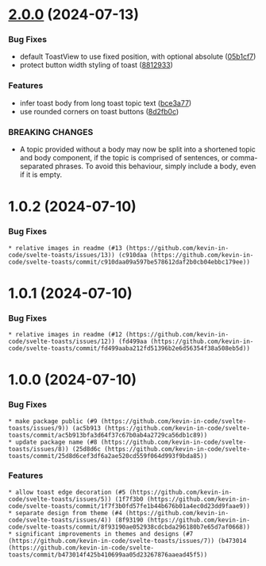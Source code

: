 # [2.0.0](https://github.com/kevin-in-code/svelte-toasts/compare/v1.0.2...v2.0.0) (2024-07-13)


### Bug Fixes

* default ToastView to use fixed position, with optional absolute ([05b1cf7](https://github.com/kevin-in-code/svelte-toasts/commit/05b1cf7be8edcb4b920e235fb4d23c847b548e05))
* protect button width styling of toast ([8812933](https://github.com/kevin-in-code/svelte-toasts/commit/8812933d0e44245aea8e177cb589ceefbd838d8d))


### Features

* infer toast body from long toast topic text ([bce3a77](https://github.com/kevin-in-code/svelte-toasts/commit/bce3a7769d9a310ab3d5a35275088443681db1dd))
* use rounded corners on toast buttons ([8d2fb0c](https://github.com/kevin-in-code/svelte-toasts/commit/8d2fb0cc92b91c1a46519f65aa0fa0236b22b3d1))


### BREAKING CHANGES

* A topic provided without a body may now be split
into a shortened topic and body component, if the topic is comprised
of sentences, or comma-separated phrases. To avoid this behaviour,
simply include a body, even if it is empty.

# 1.0.2 (2024-07-10)


### Bug Fixes

    * relative images in readme (#13 (https://github.com/kevin-in-code/svelte-toasts/issues/13)) (c910daa (https://github.com/kevin-in-code/svelte-toasts/commit/c910daa09a597be578612daf2b0cb04ebbc179ee))

# 1.0.1 (2024-07-10)


### Bug Fixes

    * relative images in readme (#12 (https://github.com/kevin-in-code/svelte-toasts/issues/12)) (fd499aa (https://github.com/kevin-in-code/svelte-toasts/commit/fd499aaba212fd51396b2e6d56354f38a508eb5d))


# 1.0.0 (2024-07-10)


### Bug Fixes

    * make package public (#9 (https://github.com/kevin-in-code/svelte-toasts/issues/9)) (ac5b913 (https://github.com/kevin-in-code/svelte-toasts/commit/ac5b913bfa3d64f37c67b0ab4a2729ca56db1c89))
    * update package name (#8 (https://github.com/kevin-in-code/svelte-toasts/issues/8)) (25d8d6c (https://github.com/kevin-in-code/svelte-toasts/commit/25d8d6cef3df6a2ae520cd559f064d993f9bda85))


### Features

    * allow toast edge decoration (#5 (https://github.com/kevin-in-code/svelte-toasts/issues/5)) (1f7f3b0 (https://github.com/kevin-in-code/svelte-toasts/commit/1f7f3b0fd57fe1b44b676b01a4ec0d23dd9faae9))
    * separate design from theme (#4 (https://github.com/kevin-in-code/svelte-toasts/issues/4)) (8f93190 (https://github.com/kevin-in-code/svelte-toasts/commit/8f93190ae052938cdcbda296180b7e65d7af0668))
    * significant improvements in themes and designs (#7 (https://github.com/kevin-in-code/svelte-toasts/issues/7)) (b473014 (https://github.com/kevin-in-code/svelte-toasts/commit/b473014f425b410699aa05d23267876aaead45f5))
